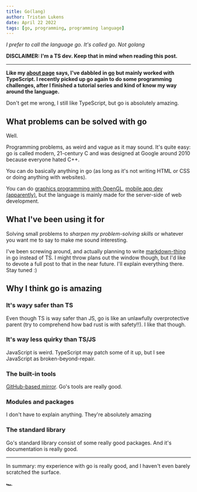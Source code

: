 ```yaml
---
title: Go(lang)
author: Tristan Lukens
date: April 22 2022
tags: [go, programming, programming language]
---
```


_I prefer to call the language go. It's called go. Not golang_

**DISCLAIMER: I'm a TS dev. Keep that in mind when reading this post.**

---

**Like my [about page](/about) says, I've dabbled in [go](https://go.dev) but mainly worked with TypeScript. I recently picked up go again to do some programming challenges, after I finished a tutorial series and kind of know my way around the language.**

Don't get me wrong, I still like TypeScript, but go is absolutely amazing.

## What problems can be solved with go

Well.

Programming problems, as weird and vague as it may sound. It's quite easy: go is called modern, 21-century C and was designed at Google around 2010 because everyone hated C++.

You can do basically anything in go (as long as it's not writing HTML or CSS or doing anything with websites).

You can do [graphics programming with OpenGL](https://kylewbanks.com/blog/tutorial-opengl-with-golang-part-1-hello-opengl), [mobile app dev (apparently)](https://reemishirsath.medium.com/golang-for-mobile-development-c7391e690f71), but the language is mainly made for the server-side of web development.

## What I've been using it for

Solving small problems to _sharpen my problem-solving skills_ or whatever you want me to say to make me sound interesting.

I've been screwing around, and actually planning to write [markdown-thing](https://github.com/tristanlukens/markdown-thing) in go instead of TS. I might throw plans out the window though, but I'd like to devote a full post to that in the near future. I'll explain everything there. Stay tuned :)

## Why I think go is amazing

### It's wayy safer than TS

Even though TS is way safer than JS, go is like an unlawfully overprotective parent (try to comprehend how bad rust is with safety!!). I like that though.

### It's way less quirky than TS/JS

JavaScript is weird. TypeScript may patch some of it up, but I see JavaScript as broken-beyond-repair.

### The built-in tools

[GitHub-based mirror](https://github.com/golang/tools). Go's tools are really good.

### Modules and packages

I don't have to explain anything. They're absolutely amazing

### The standard library

Go's standard library consist of some really good packages. And it's documentation is really good.

---

In summary: my experience with go is really good, and I haven't even barely scratched the surface.

🏎

